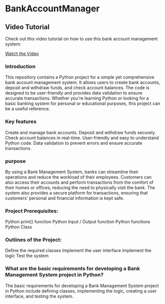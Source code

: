 # BankAccountManager

## Video Tutorial

Check out this video tutorial on how to use this bank account management system:

[Watch the Video](https://drive.google.com/file/d/15tapoSZZ0VKTnQgiQ7CUHP3_isGlF6bI/view?usp=drive_link)

### Introduction
This repository contains a Python project for a simple yet comprehensive bank account management system. It allows users to create bank accounts, deposit and withdraw funds, and check account balances. The code is designed to be user-friendly and provides data validation to ensure accurate transactions. Whether you're learning Python or looking for a basic banking system for personal or educational purposes, this project can be a useful reference.

### Key features
Create and manage bank accounts.
Deposit and withdraw funds securely.
Check account balances in real-time.
User-friendly and easy to understand Python code.
Data validation to prevent errors and ensure accurate transactions.
### purpose
By using a Bank Management System, banks can streamline their operations and reduce the workload of their employees. Customers can also access their accounts and perform transactions from the comfort of their homes or offices, reducing the need to physically visit the bank. The system also provides a secure platform for transactions, ensuring that customers’ personal and financial information is kept safe.

### Project Prerequisites:
Python print() function Python Input / Output function Python functions Python Class

### Outlines of the Project:
Define the required classes Implement the user interface Implement the logic Test the system

### What are the basic requirements for developing a Bank Management System project in Python?
The basic requirements for developing a Bank Management System project in Python include defining classes, implementing the logic, creating a user interface, and testing the system.


